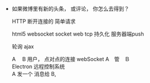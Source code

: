 - 如果微博里有新的头条， 或评论， 你怎么去得到？

    HTTP 断开连接的 简单请求

    html5 websocket  socket  web  tcp   持久化   服务器端push

    轮询   ajax

     A    　B    用户，  点对点的连接   webSocket
     A　管　Ｂ   
     Electron   远程控制系统  
     A 发一个 消息给 B,